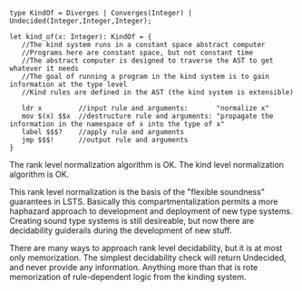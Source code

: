 ```lsts
type KindOf = Diverges | Converges(Integer) | Undecided(Integer,Integer,Integer); 

let kind_of(x: Integer): KindOf = {
   //The kind system runs in a constant space abstract computer
   //Programs here are constant space, but not constant time
   //The abstract computer is designed to traverse the AST to get whatever it needs
   //The goal of running a program in the kind system is to gain information at the type level
   //Kind rules are defined in the AST (the kind system is extensible)

   ldr x         //input rule and arguments:       "normalize x"
   mov $(x) $$x  //destructure rule and arguments: "propagate the information in the namespace of x into the type of x"
   label $$$?    //apply rule and arguments
   jmp $$$!      //output rule and arguments
}
```

The rank level normalization algorithm is OK. The kind level normalization algorithm is OK.

This rank level normalization is the basis of the "flexible soundness" guarantees in LSTS.
Basically this compartmentalization permits a more haphazard approach to development and deployment of new type systems.
Creating sound type systems is still desireable, but now there are decidability guiderails during the development of new stuff.

There are many ways to approach rank level decidability, but it is at most only memorization.
The simplest decidability check will return Undecided, and never provide any information.
Anything more than that is rote memorization of rule-dependent logic from the kinding system.
